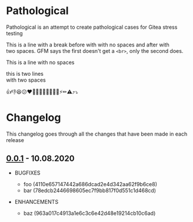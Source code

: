 # Pathological

Pathological is an attempt to create pathological cases for Gitea stress testing

This is a line
with a break before with with no spaces and after with  
two spaces. GFM says the first doesn't get a `<br>`, only the second does.

This is a line
with no spaces

this is two lines  
with two spaces

👍👎😆😕❤️🎉👀😀😸🤡💃💅💥⚡✏⚠⤴⤵


# Changelog

This changelog goes through all the changes that have been made in each release

## [0.0.1](https://try.gitea.io/luwol03/src/tag/v0.0.1) - 10.08.2020

* BUGFIXES
    * foo (4110e657147442a686dcad2e4d342aa62f9b6ce8)
    * bar (78edcb2446698605ec7f9bb817f0d551c1d468cd)

* ENHANCEMENTS
    * baz (963a017c4913a1e6c3c6e42d48e19214cb10c6ad)
